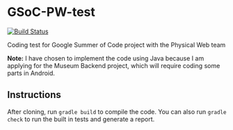 # GSoC-PW-test
[![Build Status](https://travis-ci.org/mkyl/GSoC-PW-test.svg?branch=master)](https://travis-ci.org/mkyl/GSoC-PW-test)

Coding test for Google Summer of Code project with the Physical Web team

**Note:** I have chosen to implement the code using Java because I am applying for the Museum Backend project, which will require coding some parts in Android.

## Instructions
After cloning, run `gradle build` to compile the code. You can also run `gradle check` to run the built in tests and generate a report.
